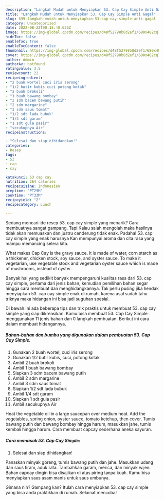 ```yaml
---
description: "Langkah Mudah untuk Menyiapkan 53. Cap Cay Simple Anti Gagal"
title: "Langkah Mudah untuk Menyiapkan 53. Cap Cay Simple Anti Gagal"
slug: 699-langkah-mudah-untuk-menyiapkan-53-cap-cay-simple-anti-gagal
category: Uncategorized
date: 2022-08-22T00:18:40.625Z
image: https://img-global.cpcdn.com/recipes/d48f52798b8d2ef1/680x482cq70/53-cap-cay-simple-foto-resep-utama.jpg
hideToc: false
enableToc: true
enableTocContent: false
thumbnail: https://img-global.cpcdn.com/recipes/d48f52798b8d2ef1/680x482cq70/53-cap-cay-simple-foto-resep-utama.jpg
cover: https://img-global.cpcdn.com/recipes/d48f52798b8d2ef1/680x482cq70/53-cap-cay-simple-foto-resep-utama.jpg
author: Admin
authorAv: notfound
ratingvalue: 3.5
reviewcount: 22
recipeingredient:
- "2 buah wortel cuci iris serong"
- "1/2 butir kubis cuci potong kotak"
- "2 buah brokoli"
- "1 buah bawang bombay"
- "3 sdm bacem bawang putih"
- "2 sdm margarine"
- "3 sdm saus tomat"
- "1/2 sdt lada bubuk"
- "1/4 sdt garam"
- "1 sdt gula pasir"
- "secukupnya Air"
recipeinstructions:

- "Selesai dan siap dihidangkan!"
categories:
- Resep
tags:
- 53
- cap
- cay

katakunci: 53 cap cay 
nutrition: 264 calories
recipecuisine: Indonesian
preptime: "PT29M"
cooktime: "PT33M"
recipeyield: "2"
recipecategory: Lunch

---
```



Sedang mencari ide resep 53. cap cay simple yang menarik? Cara membuatnya sangat gampang. Tapi Kalau salah mengolah maka hasilnya tidak akan memuaskan dan justru cenderung tidak enak. Padahal 53. cap cay simple yang enak harusnya Kan mempunyai aroma dan cita rasa yang mampu memancing selera kita.


What makes Cap Cay is the gravy sauce. It is made of water, corn starch as a thickener, chicken stock, soy sauce, and oyster sauce. To make it vegetarian, use vegetable stock and vegetarian oyster sauce which is made of mushrooms, instead of oyster.

Banyak hal yang sedikit banyak mempengaruhi kualitas rasa dari 53. cap cay simple, pertama dari jenis bahan, kemudian pemilihan bahan segar hingga cara membuat dan menghidangkannya. Tak perlu pusing jika hendak menyiapkan 53. cap cay simple enak di rumah, karena asal sudah tahu triknya maka hidangan ini bisa jadi suguhan spesial.


Di bawah ini ada beberapa tips dan trik praktis untuk membuat 53. cap cay simple yang siap dikreasikan. Kamu bisa membuat 53. Cap Cay Simple menggunakan 11 jenis bahan dan 0 langkah pembuatan. Berikut ini cara dalam membuat hidangannya.

<!--inarticleads1-->

##### Bahan-bahan dan bumbu yang digunakan dalam pembuatan 53. Cap Cay Simple:

1. Gunakan 2 buah wortel, cuci iris serong
1. Gunakan 1/2 butir kubis, cuci, potong kotak
1. Ambil 2 buah brokoli
1. Ambil 1 buah bawang bombay
1. Siapkan 3 sdm bacem bawang putih
1. Ambil 2 sdm margarine
1. Ambil 3 sdm saus tomat
1. Siapkan 1/2 sdt lada bubuk
1. Ambil 1/4 sdt garam
1. Siapkan 1 sdt gula pasir
1. Ambil secukupnya Air


Heat the vegetable oil in a large saucepan over medium heat. Add the vegetables, spring onion, oyster sauce, tomato ketchup, then cover. Tumis bawang putih dan bawang bombay hingga harum, masukkan jahe, tumis kembali hingga harum. Cara membuat capcay sederhana aneka sayuran. 

<!--inarticleads2-->

##### Cara memasak 53. Cap Cay Simple:


1. Selesai dan siap dihidangkan!

Panaskan minyak goreng, tumis bawang putih dan jahe. Masukkan udang dan saus tiram, aduk rata. Tambahkan garam, merica, dan minyak wijen. Bahan capcay dingin bisa disajikan di atas piring tanpa kuah. Kamu bisa menyiapkan saus asam manis untuk saus umbunya. 

Gimana nih? Gampang kan? Itulah cara menyiapkan 53. cap cay simple yang bisa anda praktikkan di rumah. Selamat mencoba!
